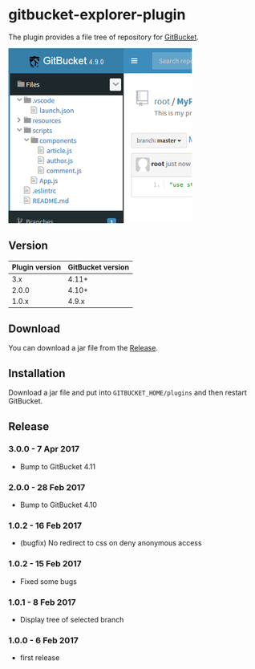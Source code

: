 gitbucket-explorer-plugin
===

The plugin provides a file tree of repository for [GitBucket](https://github.com/gitbucket/gitbucket).

![screenshot](screenshot.png)

Version
---

Plugin version|GitBucket version
:---|:---
3.x|4.11+
2.0.0| 4.10+
1.0.x|4.9.x

Download
---

You can download a jar file from the [Release](https://github.com/tomoki1207/gitbucket-explorer-plugin/releases).

Installation
---

Download a jar file and put into `GITBUCKET_HOME/plugins` and then restart GitBucket.

Release
---

### 3.0.0 - 7 Apr 2017

- Bump to GitBucket 4.11

### 2.0.0 - 28 Feb 2017

- Bump to GitBucket 4.10

### 1.0.2 - 16 Feb 2017

- (bugfix) No redirect to css on deny anonymous access

### 1.0.2 - 15 Feb 2017

- Fixed some bugs

### 1.0.1 - 8 Feb 2017

- Display tree of selected branch

### 1.0.0 - 6 Feb 2017

- first release